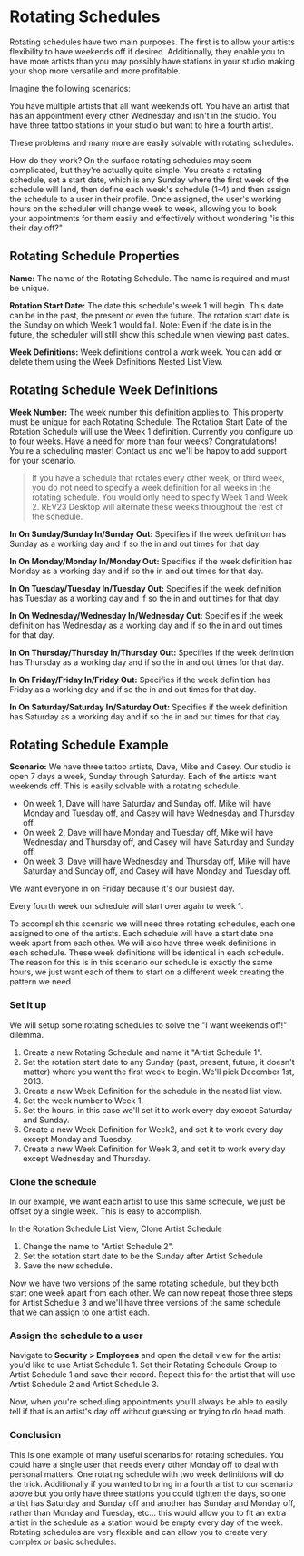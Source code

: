 # Rotating Schedules

Rotating schedules have two main purposes. The first is to allow your artists flexibility to have weekends off if desired. Additionally, they enable you to have more artists than you may possibly have stations in your studio making your shop more versatile and more profitable.

Imagine the following scenarios:

You have multiple artists that all want weekends off.
You have an artist that has an appointment every other Wednesday and isn't in the studio.
You have three tattoo stations in your studio but want to hire a fourth artist.

These problems and many more are easily solvable with rotating schedules.

How do they work?
On the surface rotating schedules may seem complicated, but they're actually quite simple. You create a rotating schedule, set a start date, which is any Sunday where the first week of the schedule will land, then define each week's schedule (1-4) and then assign the schedule to a user in their profile. Once assigned, the user's working hours on the scheduler will change week to week, allowing you to book your appointments for them easily and effectively without wondering "is this their day off?"

## Rotating Schedule Properties

**Name:** The name of the Rotating Schedule. The name is required and must be unique.

**Rotation Start Date:** The date this schedule's week 1 will begin. This date can be in the past, the present or even the future. The rotation start date is the Sunday on which Week 1 would fall. 
Note: Even if the date is in the future, the scheduler will still show this schedule when viewing past dates.

**Week Definitions:** Week definitions control a work week. You can add or delete them using the Week Definitions Nested List View.

## Rotating Schedule Week Definitions

**Week Number:** The week number this definition applies to. This property must be unique for each Rotating Schedule. The Rotation Start Date of the Rotation Schedule will use the Week 1 definition. Currently you configure up to four weeks. Have a need for more than four weeks? Congratulations! You're a scheduling master! Contact us and we'll be happy to add support for your scenario.

> If you have a schedule that rotates every other week, or third week, you do not need to specify a week definition for all weeks in the rotating schedule. You would only need to specify Week 1 and Week 2. REV23 Desktop will alternate these weeks throughout the rest of the schedule.

**In On Sunday/Sunday In/Sunday Out:** Specifies if the week definition has Sunday as a working day and if so the in and out times for that day.

**In On Monday/Monday In/Monday Out:** Specifies if the week definition has Monday as a working day and if so the in and out times for that day.

**In On Tuesday/Tuesday In/Tuesday Out:** Specifies if the week definition has Tuesday as a working day and if so the in and out times for that day.

**In On Wednesday/Wednesday In/Wednesday Out:** Specifies if the week definition has Wednesday as a working day and if so the in and out times for that day.

**In On Thursday/Thursday In/Thursday Out:** Specifies if the week definition has Thursday as a working day and if so the in and out times for that day.

**In On Friday/Friday In/Friday Out:** Specifies if the week definition has Friday as a working day and if so the in and out times for that day.

**In On Saturday/Saturday In/Saturday Out:** Specifies if the week definition has Saturday as a working day and if so the in and out times for that day.

## Rotating Schedule Example

**Scenario:** We have three tattoo artists, Dave, Mike and Casey. Our studio is open 7 days a week, Sunday through Saturday. Each of the artists want weekends off. This is easily solvable with a rotating schedule.

- On week 1, Dave will have Saturday and Sunday off. Mike will have Monday and Tuesday off, and Casey will have Wednesday and Thursday off.
- On week 2, Dave will have Monday and Tuesday off, Mike will have Wednesday and Thursday off, and Casey will have Saturday and Sunday off.
- On week 3, Dave will have Wednesday and Thursday off, Mike will have Saturday and Sunday off, and Casey will have Monday and Tuesday off.

We want everyone in on Friday because it's our busiest day.

Every fourth week our schedule will start over again to week 1.

To accomplish this scenario we will need three rotating schedules, each one assigned to one of the artists. Each schedule will have a start date one week apart from each other. We will also have three week definitions in each schedule. These week definitions will be identical in each schedule. The reason for this is in this scenario our schedule is exactly the same hours, we just want each of them to start on a different week creating the pattern we need.

### Set it up

We will setup some rotating schedules to solve the "I want weekends off!" dilemma.

1. Create a new Rotating Schedule and name it "Artist Schedule 1".
2. Set the rotation start date to any Sunday (past, present, future, it doesn't matter) where you want the first week to begin. We'll pick December 1st, 2013.
3. Create a new Week Definition for the schedule in the nested list view.
4. Set the week number to Week 1.
5. Set the hours, in this case we'll set it to work every day except Saturday and Sunday.
6. Create a new Week Definition for Week2, and set it to work every day except Monday and Tuesday.
7. Create a new Week Definition for Week 3, and set it to work every day except Wednesday and Thursday.

### Clone the schedule
In our example, we want each artist to use this same schedule, we just be offset by a single week. This is easy to accomplish.

In the Rotation Schedule List View, Clone Artist Schedule 
1. Change the name to "Artist Schedule 2".
2. Set the rotation start date to be the Sunday after Artist Schedule 
3. Save the new schedule.

Now we have two versions of the same rotating schedule, but they both start one week apart from each other. We can now repeat those three steps for Artist Schedule 3 and we'll have three versions of the same schedule that we can assign to one artist each.

### Assign the schedule to a user

Navigate to **Security > Employees** and open the detail view for the artist you'd like to use Artist Schedule 1. Set their Rotating Schedule Group to Artist Schedule 1 and save their record. Repeat this for the artist that will use Artist Schedule 2 and Artist Schedule 3.

Now, when you're scheduling appointments you'll always be able to easily tell if that is an artist's day off without guessing or trying to do head math.

### Conclusion
This is one example of many useful scenarios for rotating schedules. You could have a single user that needs every other Monday off to deal with personal matters. One rotating schedule with two week definitions will do the trick. Additionally if you wanted to bring in a fourth artist to our scenario above but you only have three stations you could tighten the days, so one artist has Saturday and Sunday off and another has Sunday and Monday off, rather than Monday and Tuesday, etc... this would allow you to fit an extra artist in the schedule as a station would be empty every day of the week. Rotating schedules are very flexible and can allow you to create very complex or basic schedules.